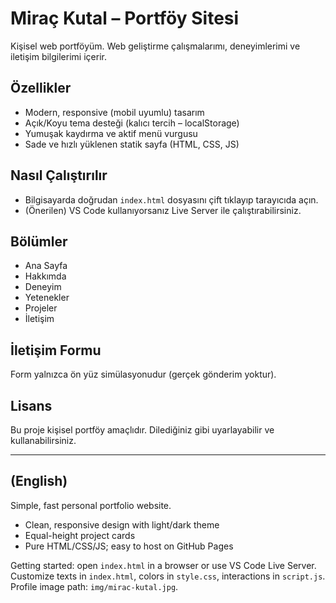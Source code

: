 # Miraç Kutal – Portföy Sitesi

Kişisel web portföyüm. Web geliştirme çalışmalarımı, deneyimlerimi ve iletişim bilgilerimi içerir.

## Özellikler
- Modern, responsive (mobil uyumlu) tasarım
- Açık/Koyu tema desteği (kalıcı tercih – localStorage)
- Yumuşak kaydırma ve aktif menü vurgusu
- Sade ve hızlı yüklenen statik sayfa (HTML, CSS, JS)

## Nasıl Çalıştırılır
- Bilgisayarda doğrudan `index.html` dosyasını çift tıklayıp tarayıcıda açın.
- (Önerilen) VS Code kullanıyorsanız Live Server ile çalıştırabilirsiniz.


## Bölümler
- Ana Sayfa
- Hakkımda
- Deneyim
- Yetenekler
- Projeler
- İletişim


## İletişim Formu
Form yalnızca ön yüz simülasyonudur (gerçek gönderim yoktur).

## Lisans
Bu proje kişisel portföy amaçlıdır. Dilediğiniz gibi uyarlayabilir ve kullanabilirsiniz.

---

## (English)
Simple, fast personal portfolio website.

- Clean, responsive design with light/dark theme
- Equal-height project cards
- Pure HTML/CSS/JS; easy to host on GitHub Pages

Getting started: open `index.html` in a browser or use VS Code Live Server. Customize texts in `index.html`, colors in `style.css`, interactions in `script.js`. Profile image path: `img/mirac-kutal.jpg`.

